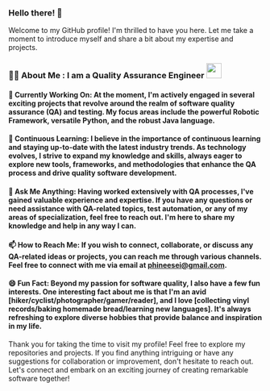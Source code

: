 ### Hello there! 👋

Welcome to my GitHub profile! I'm thrilled to have you here. Let me take a moment to introduce myself and share a bit about my expertise and projects.

### :man_technologist: About Me : I am a Quality Assurance Engineer <img src="https://media.giphy.com/media/VKyHXHb7EsFuY98BJD/giphy.gif" width="30">  


#### 🔭 Currently Working On: At the moment, I'm actively engaged in several exciting projects that revolve around the realm of software quality assurance (QA) and testing. My focus areas include the powerful Robotic Framework, versatile Python, and the robust Java language.

#### 🌱 Continuous Learning: I believe in the importance of continuous learning and staying up-to-date with the latest industry trends. As technology evolves, I strive to expand my knowledge and skills, always eager to explore new tools, frameworks, and methodologies that enhance the QA process and drive quality software development.

#### 💬 Ask Me Anything: Having worked extensively with QA processes, I've gained valuable experience and expertise. If you have any questions or need assistance with QA-related topics, test automation, or any of my areas of specialization, feel free to reach out. I'm here to share my knowledge and help in any way I can.

#### 📫 How to Reach Me: If you wish to connect, collaborate, or discuss any QA-related ideas or projects, you can reach me through various channels. Feel free to connect with me via email at phineesei@gmail.com.

#### 😄 Fun Fact: Beyond my passion for software quality, I also have a few fun interests. One interesting fact about me is that I'm an avid [hiker/cyclist/photographer/gamer/reader], and I love [collecting vinyl records/baking homemade bread/learning new languages]. It's always refreshing to explore diverse hobbies that provide balance and inspiration in my life.

Thank you for taking the time to visit my profile! Feel free to explore my repositories and projects. If you find anything intriguing or have any suggestions for collaboration or improvement, don't hesitate to reach out. Let's connect and embark on an exciting journey of creating remarkable software together!
